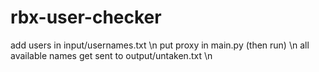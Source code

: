 # rbx-user-checker

add users in input/usernames.txt \n
put proxy in main.py (then run) \n
all available names get sent to output/untaken.txt \n
